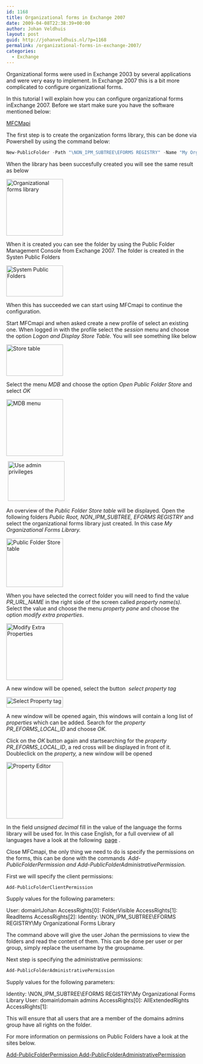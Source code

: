 ```yaml
---
id: 1168
title: Organizational forms in Exchange 2007
date: 2009-04-08T22:38:39+00:00
author: Johan Veldhuis
layout: post
guid: http://johanveldhuis.nl/?p=1168
permalink: /organizational-forms-in-exchange-2007/
categories:
  - Exchange
---
```

Organizational forms were used in Exchange 2003 by several applications and were very easy to implement. In Exchange 2007 this is a bit more complicated to configure organizational forms.

In this tutorial I will explain how you can configure organizational forms inExchange 2007. Before we start make sure you have the software mentioned below:

<a href="http://www.microsoft.com/downloads/details.aspx?FamilyID=55FDFFD7-1878-4637-9808-1E21ABB3AE37&amp;displaylang=en" target="_blank">MFCMapi</a>

The first step is to create the organization forms library, this can be done via Powershell by using the command below:

```PowerShell
New-PublicFolder -Path "\NON_IPM_SUBTREE\EFORMS REGISTRY" -Name "My Organizational Forms Library"
```

When the library has been succesfully created you will see the same result as below

<a href="https://johanveldhuis.nl/wp-content/uploads/2009/04/step1.jpg"><img class="size-thumbnail wp-image-1151 alignnone" title="Organizational forms library" src="https://johanveldhuis.nl/wp-content/uploads/2009/04/step1-150x150.jpg" alt="Organizational forms library" width="150" height="150" /></a>

When it is created you can see the folder by using the Public Folder Management Console from Exchange 2007. The folder is created in the Systen Public Folders

<a href="https://johanveldhuis.nl/wp-content/uploads/2009/04/step2.jpg"><img class="size-thumbnail wp-image-1152 alignnone" title="System Public Folders" src="https://johanveldhuis.nl/wp-content/uploads/2009/04/step2-150x82.jpg" alt="System Public Folders" width="150" height="82" /></a>

When this has succeeded we can start using MFCmapi to continue the configuration.

Start MFCmapi and when asked create a new profile of select an existing one. When logged in with the profile select the <em>session </em>menu and choose the option <em>Logon and Display Store Table. </em>You will see something like below

<a href="https://johanveldhuis.nl/wp-content/uploads/2009/04/step3.jpg"><img class="size-thumbnail wp-image-1153 alignnone" title="Store table" src="https://johanveldhuis.nl/wp-content/uploads/2009/04/step3-150x83.jpg" alt="Store table" width="150" height="83" /></a>

Select the menu <em>MDB </em>and choose the option <em>Open Public Folder Store </em>and select <em>OK</em>

<a href="https://johanveldhuis.nl/wp-content/uploads/2009/04/step4.jpg"><img class="size-thumbnail wp-image-1154 alignnone" title="MDB menu" src="https://johanveldhuis.nl/wp-content/uploads/2009/04/step4-150x150.jpg" alt="MDB menu" width="150" height="150" /></a>

 <a href="https://johanveldhuis.nl/wp-content/uploads/2009/04/step5.jpg"><img class="size-thumbnail wp-image-1155 alignnone" title="Use admin privileges" src="https://johanveldhuis.nl/wp-content/uploads/2009/04/step5-150x105.jpg" alt="Use admin privileges" width="150" height="105" /></a>

An overview of the <em>Public Folder Store table </em>will be displayed<em>. </em>Open the following folders <em>Public Root, NON_IPM_SUBTREE, EFORMS REGISTRY </em>and select the organizational forms library just created. In this case <em>My Organizational Forms Library.</em>

<a href="https://johanveldhuis.nl/wp-content/uploads/2009/04/step6.jpg"><img class="size-thumbnail wp-image-1156 alignnone" title="Public Folder Store table" src="https://johanveldhuis.nl/wp-content/uploads/2009/04/step6-150x129.jpg" alt="Public Folder Store table" width="150" height="129" /></a>

When you have selected the correct folder you will need to find the value <em>PR_URL_NAME </em>in the right side of the screen called <em>property name(s). </em>Select the value and choose the menu <em>property pane </em>and choose the option <em>modify extra properties</em>.

<a href="https://johanveldhuis.nl/wp-content/uploads/2009/04/step7.jpg"><img class="size-thumbnail wp-image-1157 alignnone" title="Modify Extra Properties" src="https://johanveldhuis.nl/wp-content/uploads/2009/04/step7-150x150.jpg" alt="Modify Extra Properties" width="150" height="150" /></a>

A new window will be opened, select the button  <em>select property tag</em>

<a href="https://johanveldhuis.nl/wp-content/uploads/2009/04/step8.jpg"><img class="size-thumbnail wp-image-1158 alignnone" title="Select Property tag" src="https://johanveldhuis.nl/wp-content/uploads/2009/04/step8-150x28.jpg" alt="Select Property tag" width="150" height="28" /></a>

A new window will be opened again, this windows will contain a long list of <em>properties </em>which can be added. Search for the <em>property PR_EFORMS_LOCAL_ID </em>and choose <em>OK.</em>

Click on the <em>OK </em>button again and startsearching for the <em>property PR_EFORMS_LOCAL_ID</em>, a red cross will be displayed in front of it. Doubleclick on the <em>property, </em>a new window will be opened

<a href="https://johanveldhuis.nl/wp-content/uploads/2009/04/step9.jpg"><img class="size-thumbnail wp-image-1159 alignnone" title="Property Editor" src="https://johanveldhuis.nl/wp-content/uploads/2009/04/step10-150x150.jpg" alt="Property Editor" width="150" height="150" /></a>

In the field <em>unsigned decimal </em>fill in the value of the language the forms library will be used for. In this case English, for a full overview of all languages have a look at the following  <a href="http://msdn2.microsoft.com/en-us/library/aa579489.aspx" target="_blank">page</a> .

Close MFCmapi, the only thing we need to do is specify the permissions on the forms, this can be done with the commands  <em>Add-PublicFolderPermission and</em> <em>Add-PublicFolderAdministrativePermission.</em>

First we will specify the client permissions:

```PowerShell
Add-PublicFolderClientPermission
```
Supply values for the following parameters:

User: domain\Johan
AccessRights[0]: FolderVisible
AccessRights[1]: ReadItems
AccessRights[2]:
Identity: \NON_IPM_SUBTREE\EFORMS REGISTRY\My Organizational Forms Library

The command above will give the user Johan the permissions to view the folders and read the content of them. This can be done per user or per group, simply replace the username by the groupname.

Next step is specifying the administrative permissions:

```PowerShell
Add-PublicFolderAdministrativePermission
```
Supply values for the following parameters:

Identity: \NON_IPM_SUBTREE\EFORMS REGISTRY\My Organizational Forms Library
User: domain\domain admins
AccessRights[0]: AllExtendedRights
AccessRights[1]:

This will ensure that all users that are a member of the domains admins group have all rights on the folder.

For more information on permissions on Public Folders have a look at the sites below.

<a href="http://technet.microsoft.com/en-us/library/aa997986.aspx" target="_blank">Add-PublicFolderPermission
Add-PublicFolderAdministrativePermission</a>